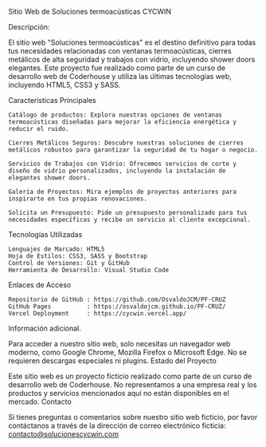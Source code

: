 Sitio Web de Soluciones termoacústicas CYCWIN

Descripción:

El sitio web "Soluciones termoacústicas" es el destino definitivo para todas tus necesidades relacionadas con ventanas termoacústicas, cierres metálicos de alta seguridad y trabajos con vidrio, incluyendo shower doors elegantes. Este proyecto fue realizado como parte de un curso de desarrollo web de Coderhouse y utiliza las últimas tecnologías web, incluyendo HTML5, CSS3 y SASS.

Características Principales

    Catálogo de productos: Explora nuestras opciones de ventanas termoacústicas diseñadas para mejorar la eficiencia energética y reducir el ruido.

    Cierres Metálicos Seguros: Descubre nuestras soluciones de cierres metálicos robustos para garantizar la seguridad de tu hogar o negocio.

    Servicios de Trabajos con Vidrio: Ofrecemos servicios de corte y diseño de vidrio personalizados, incluyendo la instalación de elegantes shower doors.

    Galería de Proyectos: Mira ejemplos de proyectos anteriores para inspirarte en tus propias renovaciones.

    Solicita un Presupuesto: Pide un presupuesto personalizado para tus necesidades específicas y recibe un servicio al cliente excepcional.

Tecnologías Utilizadas

    Lenguajes de Marcado: HTML5
    Hoja de Estilos: CSS3, SASS y Bootstrap 
    Control de Versiones: Git y GitHub
    Herramienta de Desarrollo: Visual Studio Code

Enlaces de Acceso 

    Repositorio de GitHub : https://github.com/OsvaldoJCM/PF-CRUZ
    GitHub Pages          : https://osvaldojcm.github.io/PF-CRUZ/
    Vercel Deployment     : https://cycwin.vercel.app/ 

Información adicional.

Para acceder a nuestro sitio web, solo necesitas un navegador web moderno, como Google Chrome, Mozilla Firefox o Microsoft Edge. No se requieren descargas especiales ni plugins.
Estado del Proyecto

Este sitio web es un proyecto ficticio realizado como parte de un curso de desarrollo web de Coderhouse. No representamos a una empresa real y los productos y servicios mencionados aquí no están disponibles en el mercado.
Contacto

Si tienes preguntas o comentarios sobre nuestro sitio web ficticio, por favor contáctanos a través de la dirección de correo electrónico ficticia: contacto@solucionescycwin.com
